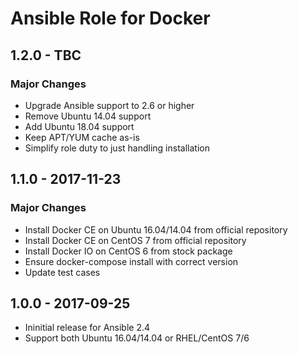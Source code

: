 # Ansible Role for Docker

## 1.2.0 - TBC

### Major Changes

  - Upgrade Ansible support to 2.6 or higher
  - Remove Ubuntu 14.04 support
  - Add Ubuntu 18.04 support
  - Keep APT/YUM cache as-is
  - Simplify role duty to just handling installation

## 1.1.0 - 2017-11-23

### Major Changes

  - Install Docker CE on Ubuntu 16.04/14.04 from official repository
  - Install Docker CE on CentOS 7 from official repository
  - Install Docker IO on CentOS 6 from stock package
  - Ensure docker-compose install with correct version
  - Update test cases

## 1.0.0 - 2017-09-25

  - Ininitial release for Ansible 2.4
  - Support both Ubuntu 16.04/14.04 or RHEL/CentOS 7/6
